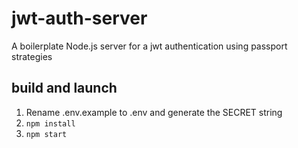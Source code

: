 # jwt-auth-server

A boilerplate Node.js server for a jwt authentication using passport strategies

## build and launch

1. Rename .env.example to .env and generate the SECRET string
2. `npm install`
3. `npm start`
